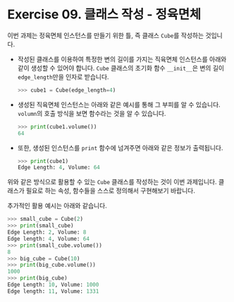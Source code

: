 # Exercise 09. 클래스 작성 - 정육면체

이번 과제는 정육면체 인스턴스를 만들기 위한 틀, 즉 클래스 `Cube`를 작성하는 것입니다.

- 작성된 클래스를 이용하여 특정한 변의 길이를 가지는 직육면체 인스턴스를 아래와 같이 생성할 수 있어야 합니다. `Cube` 클래스의 초기화 함수 `__init__`은 변의 길이 `edge_length`만을 인자로 받습니다.
  ```python
  >>> cube1 = Cube(edge_length=4)
  ```

- 생성된 직육면체 인스턴스는 아래와 같은 예시를 통해 그 부피를 알 수 있습니다. `volumn`의 호출 방식을 보면 함수라는 것을 알 수 있습니다.
  ```python
  >>> print(cube1.volume())
  64
  ```
- 또한, 생성된 인스턴스를 `print` 함수에 넘겨주면 아래와 같은 정보가 출력됩니다.
  ```python
  >>> print(cube1)
  Edge Length: 4, Volume: 64
  ```
위와 같은 방식으로 활용할 수 있는 `Cube` 클래스를 작성하는 것이 이번 과제입니다. 클래스가 필요로 하는 속성, 함수들을 스스로 정의해서 구현해보기 바랍니다.

추가적인 활용 예시는 아래와 같습니다.
```python
>>> small_cube = Cube(2)
>>> print(small_cube)
Edge Length: 2, Volume: 8
Edge length: 4, Volume: 64
>>> print(small_cube.volume())
8
>>> big_cube = Cube(10)
>>> print(big_cube.volume())
1000
>>> print(big_cube)
Edge Length: 10, Volume: 1000
Edge length: 11, Volume: 1331
```
